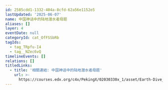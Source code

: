 ```yaml
---
id: 2585cdd1-1332-404a-8cfd-62a56e1152e5
lastUpdated: '2025-06-07'
name: 中国神话中的陆地潜水者母题
aliases: []
layer: 4
eventDate: null
categoryId: cat_OfFSSbRb
tagIds:
  - tag_TRpfu-I4
  - tag__NZec6vQ
timelineEvents: []
relations: []
titledLinks:
  - title: '相關連結: 中国神话中的陆地潜水者母题'
    url: >-
      https://courses.edx.org/c4x/PekingX/02030330x_1/asset/Earth-Dive_Creation_of_the_Mythopoeic_Male.pdf
---
```


